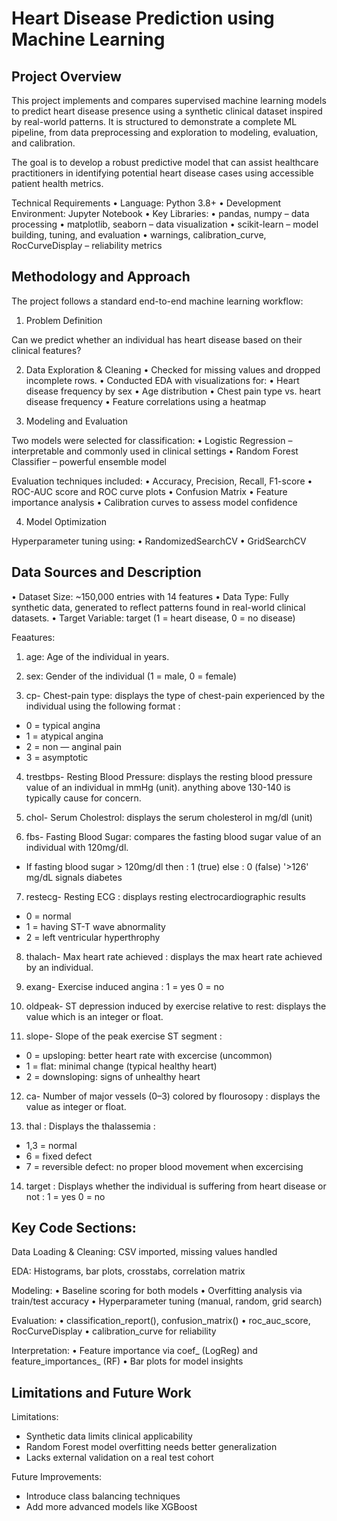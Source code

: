 # Heart Disease Prediction using Machine Learning

## Project Overview
This project implements and compares supervised machine learning models to predict heart disease presence using a synthetic clinical dataset inspired by real-world patterns. It is structured to demonstrate a complete ML pipeline, from data preprocessing and exploration to modeling, evaluation, and calibration.

The goal is to develop a robust predictive model that can assist healthcare practitioners in identifying potential heart disease cases using accessible patient health metrics.

Technical Requirements
	•	Language: Python 3.8+
	•	Development Environment: Jupyter Notebook
	•	Key Libraries:
	•	pandas, numpy – data processing
	•	matplotlib, seaborn – data visualization
	•	scikit-learn – model building, tuning, and evaluation
	•	warnings, calibration_curve, RocCurveDisplay – reliability metrics

## Methodology and Approach
The project follows a standard end-to-end machine learning workflow:

1. Problem Definition

Can we predict whether an individual has heart disease based on their clinical features?

2. Data Exploration & Cleaning
	•	Checked for missing values and dropped incomplete rows.
	•	Conducted EDA with visualizations for:
	•	Heart disease frequency by sex
	•	Age distribution
	•	Chest pain type vs. heart disease frequency
	•	Feature correlations using a heatmap

3. Modeling and Evaluation

Two models were selected for classification:
	•	Logistic Regression – interpretable and commonly used in clinical settings
	•	Random Forest Classifier – powerful ensemble model

Evaluation techniques included:
	•	Accuracy, Precision, Recall, F1-score
	•	ROC-AUC score and ROC curve plots
	•	Confusion Matrix
	•	Feature importance analysis
	•	Calibration curves to assess model confidence

4. Model Optimization

Hyperparameter tuning using:
	•	RandomizedSearchCV
	•	GridSearchCV

## Data Sources and Description
 • Dataset Size: ~150,000 entries with 14 features
 • Data Type: Fully synthetic data, generated to reflect patterns found in real-world clinical datasets.
 • Target Variable: target (1 = heart disease, 0 = no disease)
 
 Feaatures: 
1. age: Age of the individual in years.
   
2. sex: Gender of the individual (1 = male, 0 = female)

3. cp- Chest-pain type: displays the type of chest-pain experienced by the individual using the following format :
  * 0 = typical angina
  * 1 = atypical angina
  * 2 = non — anginal pain
  * 3 = asymptotic

4. trestbps- Resting Blood Pressure: displays the resting blood pressure value of an individual in mmHg (unit). anything above 130-140 is typically cause for concern.

5. chol- Serum Cholestrol: displays the serum cholesterol in mg/dl (unit)

6. fbs- Fasting Blood Sugar: compares the fasting blood sugar value of an individual with 120mg/dl.
  * If fasting blood sugar > 120mg/dl then : 1 (true) else : 0 (false) '>126' mg/dL signals diabetes

7.  restecg- Resting ECG : displays resting electrocardiographic results
  * 0 = normal
  * 1 = having ST-T wave abnormality
  * 2 = left ventricular hyperthrophy
  
8. thalach- Max heart rate achieved : displays the max heart rate achieved by an individual.

9. exang- Exercise induced angina : 1 = yes 0 = no

10. oldpeak- ST depression induced by exercise relative to rest: displays the value which is an integer or float.

11. slope- Slope of the peak exercise ST segment :
  * 0 = upsloping: better heart rate with excercise (uncommon)
  * 1 = flat: minimal change (typical healthy heart)
  * 2 = downsloping: signs of unhealthy heart

12. ca- Number of major vessels (0–3) colored by flourosopy : displays the value as integer or float.

13. thal : Displays the thalassemia :
  * 1,3 = normal
  * 6 = fixed defect
  * 7 = reversible defect: no proper blood movement when excercising

14. target : Displays whether the individual is suffering from heart disease or not :
  1 = yes 0 = no

## Key Code Sections:
Data Loading & Cleaning: CSV imported, missing values handled

EDA: Histograms, bar plots, crosstabs, correlation matrix

Modeling:
	•	Baseline scoring for both models
	•	Overfitting analysis via train/test accuracy
	•	Hyperparameter tuning (manual, random, grid search)
 
Evaluation:
	•	classification_report(), confusion_matrix()
	•	roc_auc_score, RocCurveDisplay
	•	calibration_curve for reliability
 
Interpretation:
	•	Feature importance via coef_ (LogReg) and feature_importances_ (RF)
	•	Bar plots for model insights

## Limitations and Future Work

Limitations:
* Synthetic data limits clinical applicability
* Random Forest model overfitting needs better generalization
* Lacks external validation on a real test cohort

Future Improvements:
* Introduce class balancing techniques
* Add more advanced models like XGBoost
